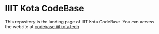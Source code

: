 # IIIT Kota CodeBase

This repository is the landing page of IIIT Kota CodeBase. You can access the website at [codebase.iiitkota.tech](https://codebase.iiitkota.tech/)
